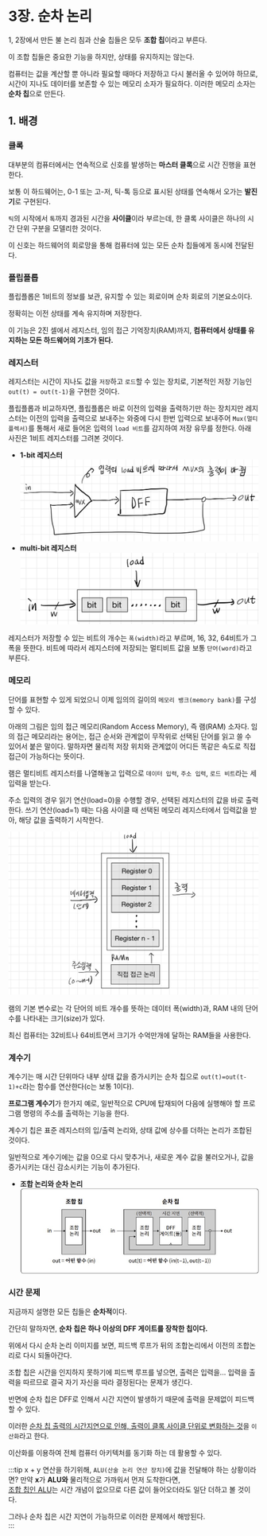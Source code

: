 # 3장. 순차 논리

1, 2장에서 만든 불 논리 침과 산술 칩들은 모두 **조합 칩**이라고 부른다.

이 조합 칩들은 중요한 기능을 하지만, 상태를 유지하지는 않는다.

컴퓨터는 값을 계산할 뿐 아니라 필요할 때마다 저장하고 다시 불러올 수 있어야 하므로, 시간이 지나도 데이터를 보존할 수 있는 메모리 소자가 필요하다. 이러한 메모리 소자는 **순차 칩**으로 만든다.

## 1. 배경

### 클록
대부분의 컴퓨터에서는 연속적으로 신호를 발생하는 **마스터 클록**으로 시간 진행을 표현한다.

보통 이 하드웨어는, 0-1 또는 고-저, 틱-톡 등으로 표시된 상태를 연속해서 오가는 **발진기**로 구현된다.

`틱`의 시작에서 `톡`까지 경과된 시간을 **사이클**이라 부르는데, 한 클록 사이클은 하나의 시간 단위 구분을 모델리한 것이다.

이 신호는 하드웨어의 회로망을 통해 컴퓨터에 있는 모든 순차 칩들에게 동시에 전달된다.

### 플립플롭
플립플롭은 1비트의 정보를 보관, 유지할 수 있는 회로이며 순차 회로의 기본요소이다.

정확히는 이전 상태를 계속 유지하며 저장한다.

이 기능은 2진 셀에서 레지스터, 임의 접근 기억장치(RAM)까지, **컴퓨터에서 상태를 유지하는 모든 하드웨어의 기초가 된다.**

### 레지스터<Badge type="tip" text="Register" vertical="top" />
레지스터는 시간이 지나도 값을 `저장`하고 `로드`할 수 있는 장치로, 기본적인 저장 기능인 `out(t) = out(t-1)`을 구현한 것이다.

플립플롭과 비교하자면, 플립플롭은 바로 이전의 입력을 출력하기만 하는 장치지만 레지스터는 이전의 입력을 출력으로 보내주는 와중에 다시 한번 입력으로 보내주어 `Mux(멀티플렉서)`를 통해서 새로 들어온 입력의 `load 비트`를 감지하여 저장 유무를 정한다.
아래 사진은 1비트 레지스터를 그려본 것이다.

- **1-bit 레지스터**
![레지스터](/images/Book/밑바닥부터배우는컴퓨팅시스템/3장/register.jpg)
- **multi-bit 레지스터**
![멀티 비트 레지스터](/images/Book/밑바닥부터배우는컴퓨팅시스템/3장/multi-bit-register.jpg)

레지스터가 저장할 수 있는 비트의 개수는 `폭(width)`라고 부르며, 16, 32, 64비트가 그 폭을 뜻한다.
비트에 따라서 레지스터에 저장되는 멀티비트 값을 보통 `단어(word)`라고 부른다.

### 메모리<Badge type="tip" text="Memory" vertical="top" />
단어를 표현할 수 있게 되었으니 이제 임의의 길이의 `메모리 뱅크(memory bank)`를 구성할 수 있다.

아래의 그림은 임의 접근 메모리(Random Access Memory), 즉 램(RAM) 소자다.
임의 접근 메모리라는 용어는, 접근 순서와 관계없이 무작위로 선택된 단어를 읽고 쓸 수 있어서 붙은 말이다.
말하자면 물리적 저장 위치와 관계없이 어디든 똑같은 속도로 직접 접근이 가능하다는 뜻이다.

램은 멀티비트 레지스터를 나열해놓고 입력으로 `데이터 입력`, `주소 입력`, `로드 비트`라는 세 입력을 받는다.

주소 입력의 경우 읽기 연산(load=0)을 수행할 경우, 선택된 레지스터의 값을 바로 출력한다.
쓰기 연산(load=1) 때는 다음 사이클 때 선택된 메모리 레지스터에서 입력값을 받아, 해당 값을 출력하기 시작한다.

![램](/images/Book/밑바닥부터배우는컴퓨팅시스템/3장/램개념도.jpg)

램의 기본 변수로는 각 단어의 비트 개수를 뜻하는 데이터 폭(width)과, RAM 내의 단어 수를 나타내는 크기(size)가 있다.

최신 컴퓨터는 32비트나 64비트면서 크기가 수억만개에 달하는 RAM들을 사용한다.

### 계수기<Badge type="tip" text="counter" vertical="top" />
계수기는 매 시간 단위마다 내부 상태 값을 증가시키는 순차 칩으로 `out(t)=out(t-1)+c`라는 함수를 연산한다(c는 보통 1이다).

**프로그램 계수기**가 한가지 예로, 일반적으로 CPU에 탑재되어 다음에 실행해야 할 프로그램 명령의 주소를 출력하는 기능을 한다.

계수기 칩은 표준 레지스터의 입/출력 논리와, 상태 값에 상수를 더하는 논리가 조합된 것이다.

일반적으로 계수기에는 값을 0으로 다시 맞추거나, 새로운 계수 값을 불러오거나, 값을 증가시키는 대신 감소시키는 기능이 추가된다.

- **조합 논리와 순차 논리**  
![계수기](/images/Book/밑바닥부터배우는컴퓨팅시스템/3장/계수기.jpg)

### 시간 문제

지금까지 설명한 모든 칩들은 **순차적**이다.

간단히 말하자면, **순차 칩은 하나 이상의 DFF 게이트를 장착한 칩이다.**

위에서 다시 순차 논리 이미지를 보면, 피드백 루프가 뒤의 조합논리에서 이전의 조합논리로 다시 되돌아간다.

조합 칩은 시간을 인지하지 못하기에 피드백 루프를 넣으면, 출력은 입력을... 입력을 출력을 따르므로 결국 자기 자신을 따라 결정된다는 문제가 생긴다.

반면에 순차 칩은 DFF로 인해서 시간 지연이 발생하기 때문에 출력을 문제없이 피드백할 수 있다.

이러한 <u>순차 칩 출력의 시간지연으로 인해, 출력이 클록 사이클 단위로 변화하는 것</u>을 `이산화`라고 한다.

이산화를 이용하여 전체 컴퓨터 아키텍처를 동기화 하는 데 활용할 수 있다.


:::tip x + y 연산을 하기위해, `ALU(산술 논리 연산 장치)`에 값을 전달해야 하는 상황이라면?
만약 **x**가 **ALU와** 물리적으로 가까워서 먼저 도착한다면,  
<u>조합 칩인 ALU</u>는 시간 개념이 없으므로 다른 값이 들어오더라도 일단 더하고 볼 것이다.  

그러나 순차 칩은 시간 지연이 가능하므로 이러한 문제에서 해방된다.  
:::

